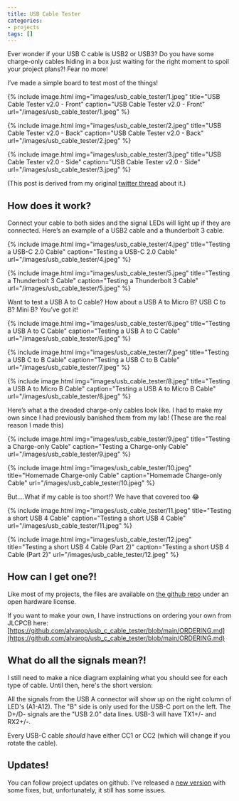 ```yaml
---
title: USB Cable Tester
categories:
- projects
tags: []
---
```


Ever wonder if your USB C cable is USB2 or USB3? Do you have some charge-only cables hiding in a box just waiting for the right moment to spoil your project plans?!
Fear no more!

I’ve made a simple board to test most of the things!

{% include image.html 
	img="images/usb_cable_tester/1.jpeg" 
	title="USB Cable Tester v2.0 - Front"
	caption="USB Cable Tester v2.0 - Front"
	url="/images/usb_cable_tester/1.jpeg"
%}

{% include image.html 
	img="images/usb_cable_tester/2.jpeg" 
	title="USB Cable Tester v2.0 - Back"
	caption="USB Cable Tester v2.0 - Back"
	url="/images/usb_cable_tester/2.jpeg"
%}

{% include image.html 
	img="images/usb_cable_tester/3.jpeg" 
	title="USB Cable Tester v2.0 - Side"
	caption="USB Cable Tester v2.0 - Side"
	url="/images/usb_cable_tester/3.jpeg"
%}

(This post is derived from my original [twitter thread](https://twitter.com/alvaroprieto/status/1594036248481771520) about it.)

## How does it work?

Connect your cable to both sides and the signal LEDs will light up if they are connected. Here’s an example of a USB2 cable and a thunderbolt 3 cable.

{% include image.html 
	img="images/usb_cable_tester/4.jpeg" 
	title="Testing a USB-C 2.0 Cable"
	caption="Testing a USB-C 2.0 Cable"
	url="/images/usb_cable_tester/4.jpeg"
%}

{% include image.html 
	img="images/usb_cable_tester/5.jpeg" 
	title="Testing a Thunderbolt 3 Cable"
	caption="Testing a Thunderbolt 3 Cable"
	url="/images/usb_cable_tester/5.jpeg"
%}

Want to test a USB A to C cable? How about a USB A to Micro B? USB C to B? Mini B? You’ve got it!

{% include image.html 
	img="images/usb_cable_tester/6.jpeg" 
	title="Testing a USB A to C Cable"
	caption="Testing a USB A to C Cable"
	url="/images/usb_cable_tester/6.jpeg"
%}

{% include image.html 
	img="images/usb_cable_tester/7.jpeg" 
	title="Testing a USB C to B Cable"
	caption="Testing a USB C to B Cable"
	url="/images/usb_cable_tester/7.jpeg"
%}

{% include image.html 
	img="images/usb_cable_tester/8.jpeg" 
	title="Testing a USB A to Micro B Cable"
	caption="Testing a USB A to Micro B Cable"
	url="/images/usb_cable_tester/8.jpeg"
%}

Here’s what a the dreaded charge-only cables look like. I had to make my own since I had previously banished them from my lab! (These are the real reason I made this)

{% include image.html 
	img="images/usb_cable_tester/9.jpeg" 
	title="Testing a Charge-only Cable"
	caption="Testing a Charge-only Cable"
	url="/images/usb_cable_tester/9.jpeg"
%}

{% include image.html 
	img="images/usb_cable_tester/10.jpeg" 
	title="Homemade Charge-only Cable"
	caption="Homemade Charge-only Cable"
	url="/images/usb_cable_tester/10.jpeg"
%}

But….What if my cable is too short!? We have that covered too 😂

{% include image.html 
	img="images/usb_cable_tester/11.jpeg" 
	title="Testing a short USB 4 Cable"
	caption="Testing a short USB 4 Cable"
	url="/images/usb_cable_tester/11.jpeg"
%}

{% include image.html 
	img="images/usb_cable_tester/12.jpeg" 
	title="Testing a short USB 4 Cable (Part 2)"
	caption="Testing a short USB 4 Cable (Part 2)"
	url="/images/usb_cable_tester/12.jpeg"
%}

## How can I get one?!
Like most of my projects, the files are available on [the github repo](https://github.com/alvarop/usb_c_cable_tester) under an open hardware license.

If you want to make your own, I have instructions on ordering your own from JLCPCB here: [https://github.com/alvarop/usb_c_cable_tester/blob/main/ORDERING.md](https://github.com/alvarop/usb_c_cable_tester/blob/main/ORDERING.md)

## What do all the signals mean?!
I still need to make a nice diagram explaining what you should see for each type of cable. Until then, here's the short version:

All the signals from the USB A connector will show up on the right column of LED's (A1-A12). The "B" side is only used for the USB-C port on the left. The D+/D- signals are the "USB 2.0" data lines. USB-3 will have TX1+/- and RX2+/-.

Every USB-C cable _should_ have either CC1 or CC2 (which will change if you rotate the cable).

## Updates!
You can follow project updates on github. I've released a [new version](https://github.com/alvarop/usb_c_cable_tester/releases/tag/v2.1) with some fixes, but, unfortunately, it still has some issues.
